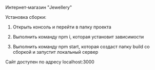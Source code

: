 Интернет-магазин "Jewellery"

Установка сборки:

1. Открыть консоль и перейти в папку проекта

2. Выполнить команду npm i, которая установит зависимости

3. Выполнить команду npm start, которая создаст папку build со сборкой и запустит локальный сервер

Сайт доступен по адресу localhost:3000
